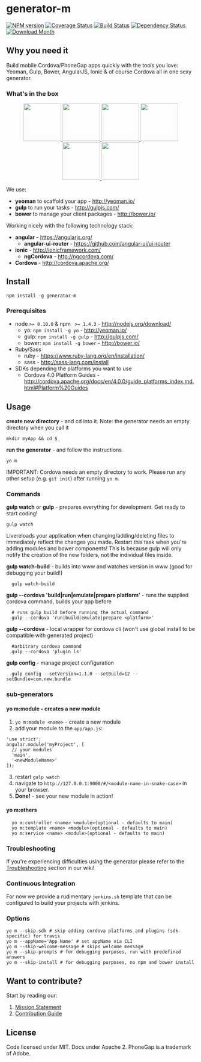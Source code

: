 # generator-m

[![NPM version](http://img.shields.io/npm/v/generator-m.svg?style=flat-square)][npm-url] 
[![Coverage Status](http://img.shields.io/coveralls/mwaylabs/generator-m.svg?style=flat-square)][coveralls-url] 
[![Build Status](https://img.shields.io/travis/mwaylabs/generator-m.svg?style=flat-square)][travis-url] 
[![Dependency Status](http://img.shields.io/david/mwaylabs/generator-m.svg?style=flat-square)][daviddm-url]
[![Download Month](http://img.shields.io/npm/dm/generator-m.svg?style=flat-square)][npm-url]

[npm-url]: https://npmjs.org/package/generator-m
[coveralls-url]: https://coveralls.io/r/mwaylabs/generator-m?branch=master
[travis-url]: https://travis-ci.org/mwaylabs/generator-m
[daviddm-url]: https://david-dm.org/mwaylabs/generator-m


## Why you need it
Build mobile Cordova/PhoneGap apps quickly with the tools you love:
Yeoman, Gulp, Bower, AngularJS, Ionic & of course Cordova all in one sexy generator.

### What's in the box

<p align="center">
  <a href="http://yeoman.io/">
    <img height="100" src="https://cloud.githubusercontent.com/assets/1370779/6041228/c1f91cac-ac7a-11e4-9c85-1a5298e29067.png">
  </a>
  <a href="http://gulpjs.com/">
    <img height="100" src="https://cloud.githubusercontent.com/assets/1370779/6041282/34b4a914-ac7b-11e4-8f24-86795ccf49df.png">
  </a>
  <a href="http://bower.io/">
    <img height="100" src="https://cloud.githubusercontent.com/assets/1370779/6041250/ef9a78b8-ac7a-11e4-9586-7e7e894e201e.png">
  </a>
  <a href="https://angularjs.org/">
    <img height="100" src="https://cloud.githubusercontent.com/assets/1370779/6041199/5978cb96-ac7a-11e4-9568-829e2ea4312f.png">
  </a>
  <a href="http://ionicframework.com/">
    <img height="100" src="https://cloud.githubusercontent.com/assets/1370779/6041296/59c5717a-ac7b-11e4-9d5d-9c5232aace64.png">
  </a>
  <a href="http://cordova.apache.org/">
    <img height="100" src="https://cloud.githubusercontent.com/assets/1370779/6041269/20ed1196-ac7b-11e4-8707-68fa331f1aeb.png">
  </a>
</p>
We use:

- **yeoman** to scaffold your app - http://yeoman.io/
- **gulp** to run your tasks - http://gulpjs.com/
- **bower** to manage your client packages - http://bower.io/


Working nicely with the following technology stack:

- **angular** - https://angularjs.org/
  - **angular-ui-router** - https://github.com/angular-ui/ui-router
- **ionic** - http://ionicframework.com/
  - **ngCordova** - http://ngcordova.com/
- **Cordova** - http://cordova.apache.org/

## Install
```
npm install -g generator-m
```
### Prerequisites
- node `>= 0.10.0` & npm ` >= 1.4.3` - http://nodejs.org/download/
  - yo: `npm install -g yo` - http://yeoman.io/
  - gulp: `npm install -g gulp` - http://gulpjs.com/
  - bower: `npm install -g bower` - http://bower.io/
- Ruby/Sass
  - ruby - https://www.ruby-lang.org/en/installation/
  - sass - http://sass-lang.com/install
- SDKs depending the platforms you want to use
  - Cordova 4.0 Platform Guides - http://cordova.apache.org/docs/en/4.0.0/guide_platforms_index.md.html#Platform%20Guides

## Usage
**create new directory** - and cd into it. Note: the generator needs an empty directory when you call it
```
mkdir myApp && cd $_
```
**run the generator** - and follow the instructions
```
yo m
```
IMPORTANT: Cordova needs an empty directory to work. Please run any other setup (e.g. `git init`) after running `yo m`.

### Commands
**gulp watch** or **gulp** - prepares everything for development. Get ready to start coding!

```
gulp watch
```
Livereloads your application when changing/adding/deleting files to immediately reflect the changes you made. Restart this task when you're adding modules and bower components! This is because gulp will only notify the creation of the new folders, not the individual files inside.


**gulp watch-build** - builds into www and watches version in www (good for debugging your build!)
```
  gulp watch-build
```

**gulp --cordova 'build|run|emulate|prepare platform'** - runs the supplied cordova command, builds your app before
```
  # runs gulp build before running the actual command
  gulp --cordova 'run|build|emulate|prepare <platform>' 
```

**gulp --cordova** - local wrapper for cordova cli (won't use global install to be compatible with generated project)
```
  #arbitrary cordova command
  gulp --cordova 'plugin ls'
```

**gulp config** - manage project configuration
```
  gulp config --setVersion=1.1.0 --setBuild=12 --setBundle=com.new.bundle
```

### sub-generators
#### yo m:module - creates a new module
1. `yo m:module <name>` - create a new module
2. add your module to the `app/app.js`:
  
  ```
  'use strict';
  angular.module('myProject', [
    // your modules
    'main',
    '<newModuleName>'
  ]);
  ```
3. restart `gulp watch`
3. navigate to `http://127.0.0.1:9000/#/<module-name-in-snake-case>` in your browser.
4. **Done!** - see your new module in action!


#### yo m:others
```
  yo m:controller <name> <module>(optional - defaults to main)
  yo m:template <name> <module>(optional - defaults to main)
  yo m:service <name> <module>(optional - defaults to main)
```

### Troubleshooting
If you're experiencing difficulties using the generator please refer to the [Troubleshooting](https://github.com/mwaylabs/generator-m/wiki/Troubleshooting) section in our wiki!

### Continuous Integration
For now we provide a rudimentary `jenkins.sh` template that can be configured to build your projects with jenkins.

### Options
```
yo m --skip-sdk # skip adding cordova platforms and plugins (sdk-specific) for travis
yo m --appName='App Name' # set appName via CLI
yo m --skip-welcome-message # skips welcome message
yo m --skip-prompts # for debugging purposes, run with predefined answers
yo m --skip-install # for debugging purposes, no npm and bower install
```


## Want to contribute?
Start by reading our:

1. [Mission Statement](https://github.com/mwaylabs/generator-m/wiki/Mission-Statement)
1. [Contribution Guide](https://github.com/mwaylabs/generator-m/wiki/Contribution-Guide)


## License
Code licensed under MIT. Docs under Apache 2. PhoneGap is a trademark of Adobe.
